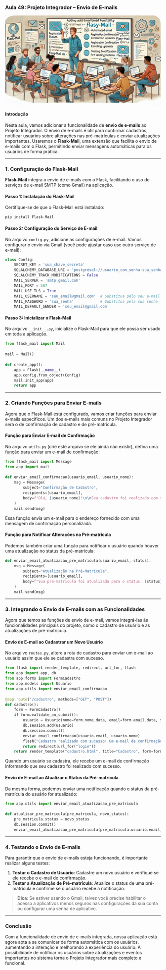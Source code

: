 ### Aula 49: Projeto Integrador – Envio de E-mails
![](./assets/49.jpeg)
#### Introdução

Nesta aula, vamos adicionar a funcionalidade de **envio de e-mails** ao Projeto Integrador. O envio de e-mails é útil para confirmar cadastros, notificar usuários sobre alterações nas pré-matrículas e enviar atualizações importantes. Usaremos o **Flask-Mail**, uma extensão que facilita o envio de e-mails com o Flask, permitindo enviar mensagens automáticas para os usuários de forma prática.

---

### 1. Configuração do Flask-Mail

**Flask-Mail** integra o envio de e-mails com o Flask, facilitando o uso de serviços de e-mail SMTP (como Gmail) na aplicação.

#### Passo 1: Instalação do Flask-Mail

Certifique-se de que o Flask-Mail está instalado:

```bash
pip install Flask-Mail
```

#### Passo 2: Configuração do Serviço de E-mail

No arquivo `config.py`, adicione as configurações de e-mail. Vamos configurar o envio via Gmail (você pode ajustar caso use outro serviço de e-mail):

```python
class Config:
    SECRET_KEY = 'sua_chave_secreta'
    SQLALCHEMY_DATABASE_URI = 'postgresql://usuario_com_senha:sua_senha@localhost/projeto_integrador'
    SQLALCHEMY_TRACK_MODIFICATIONS = False
    MAIL_SERVER = 'smtp.gmail.com'
    MAIL_PORT = 587
    MAIL_USE_TLS = True
    MAIL_USERNAME = 'seu_email@gmail.com'  # Substitua pelo seu e-mail
    MAIL_PASSWORD = 'sua_senha'            # Substitua pela sua senha
    MAIL_DEFAULT_SENDER = 'seu_email@gmail.com'
```

#### Passo 3: Inicializar o Flask-Mail

No arquivo `__init__.py`, inicialize o Flask-Mail para que ele possa ser usado em toda a aplicação.

```python
from flask_mail import Mail

mail = Mail()

def create_app():
    app = Flask(__name__)
    app.config.from_object(Config)
    mail.init_app(app)
    return app
```

---

### 2. Criando Funções para Enviar E-mails

Agora que o Flask-Mail está configurado, vamos criar funções para enviar e-mails específicos. Um dos e-mails mais comuns no Projeto Integrador será o de confirmação de cadastro e de pré-matrícula.

#### Função para Enviar E-mail de Confirmação

No arquivo `utils.py` (crie este arquivo se ele ainda não existir), defina uma função para enviar um e-mail de confirmação:

```python
from flask_mail import Message
from app import mail

def enviar_email_confirmacao(usuario_email, usuario_nome):
    msg = Message(
        subject="Confirmação de Cadastro",
        recipients=[usuario_email],
        body=f"Olá, {usuario_nome}!\n\nSeu cadastro foi realizado com sucesso. Obrigado por se inscrever no nosso sistema!",
    )
    mail.send(msg)
```

Essa função envia um e-mail para o endereço fornecido com uma mensagem de confirmação personalizada.

#### Função para Notificar Alterações na Pré-matrícula

Podemos também criar uma função para notificar o usuário quando houver uma atualização no status da pré-matrícula:

```python
def enviar_email_atualizacao_pre_matricula(usuario_email, status):
    msg = Message(
        subject="Atualização na Pré-Matrícula",
        recipients=[usuario_email],
        body=f"Sua pré-matrícula foi atualizada para o status: {status}. Obrigado por utilizar nosso sistema!",
    )
    mail.send(msg)
```

---

### 3. Integrando o Envio de E-mails com as Funcionalidades

Agora que temos as funções de envio de e-mail, vamos integrá-las às funcionalidades principais do projeto, como o cadastro de usuário e as atualizações de pré-matrícula.

#### Envio de E-mail ao Cadastrar um Novo Usuário

No arquivo `routes.py`, altere a rota de cadastro para enviar um e-mail ao usuário assim que ele se cadastra com sucesso.

```python
from flask import render_template, redirect, url_for, flash
from app import app, db
from app.forms import FormCadastro
from app.models import Usuario
from app.utils import enviar_email_confirmacao

@app.route("/cadastro", methods=["GET", "POST"])
def cadastro():
    form = FormCadastro()
    if form.validate_on_submit():
        usuario = Usuario(nome=form.nome.data, email=form.email.data, senha=form.senha.data)
        db.session.add(usuario)
        db.session.commit()
        enviar_email_confirmacao(usuario.email, usuario.nome)
        flash("Cadastro realizado com sucesso! Um e-mail de confirmação foi enviado.", "success")
        return redirect(url_for("login"))
    return render_template("cadastro.html", title="Cadastro", form=form)
```

Quando um usuário se cadastra, ele recebe um e-mail de confirmação informando que seu cadastro foi realizado com sucesso.

#### Envio de E-mail ao Atualizar o Status da Pré-matrícula

Da mesma forma, podemos enviar uma notificação quando o status da pré-matrícula do usuário for atualizado:

```python
from app.utils import enviar_email_atualizacao_pre_matricula

def atualizar_pre_matricula(pre_matricula, novo_status):
    pre_matricula.status = novo_status
    db.session.commit()
    enviar_email_atualizacao_pre_matricula(pre_matricula.usuario.email, novo_status)
```

---

### 4. Testando o Envio de E-mails

Para garantir que o envio de e-mails esteja funcionando, é importante realizar alguns testes:

1. **Testar o Cadastro de Usuário**: Cadastre um novo usuário e verifique se ele recebe o e-mail de confirmação.
2. **Testar a Atualização de Pré-matrícula**: Atualize o status de uma pré-matrícula e confirme se o usuário recebe a notificação.

> **Dica**: Se estiver usando o Gmail, talvez você precise habilitar o acesso a aplicativos menos seguros nas configurações da sua conta ou configurar uma senha de aplicativo.

---

### Conclusão

Com a funcionalidade de envio de e-mails integrada, nossa aplicação está agora apta a se comunicar de forma automática com os usuários, aumentando a interação e melhorando a experiência do usuário. A possibilidade de notificar os usuários sobre atualizações e eventos importantes no sistema torna o Projeto Integrador mais completo e funcional.